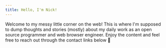 ```yaml
---
title: Hello, I'm Nick!
---
```


Welcome to my messy little corner on the web! This is where I'm supposed
to dump thoughts and stories (mostly) about my daily work as an open
source programmer and web browser engineer. Enjoy the content and feel
free to reach out through the contact links below 👋
